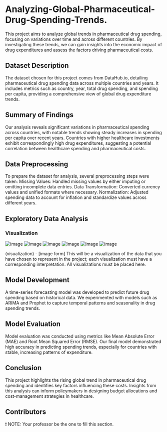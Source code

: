 # Analyzing-Global-Pharmaceutical-Drug-Spending-Trends.
This project aims to analyze global trends in pharmaceutical drug spending, focusing on variations over time and across different countries. By investigating these trends, we can gain insights into the economic impact of drug expenditures and assess the factors driving pharmaceutical costs.

## Dataset Description

The dataset chosen for this project comes from DataHub.io, detailing pharmaceutical drug spending data across multiple countries and years. It includes metrics such as country, year, total drug spending, and spending per capita, providing a comprehensive view of global drug expenditure trends.

## Summary of Findings

Our analysis reveals significant variations in pharmaceutical spending across countries, with notable trends showing steady increases in spending per capita over recent years. Countries with higher healthcare investments exhibit correspondingly high drug expenditures, suggesting a potential correlation between healthcare spending and pharmaceutical costs.

## Data Preprocessing

To prepare the dataset for analysis, several preprocessing steps were taken:
Missing Values: Handled missing values by either imputing or omitting incomplete data entries.
Data Transformation: Converted currency values and unified formats where necessary.
Normalization: Adjusted spending data to account for inflation and standardize values across different years.

## Exploratory Data Analysis

### Visualization
![image](https://github.com/user-attachments/assets/d574dd00-a1ff-40a3-86ad-378d6e5ac7f0)
![image](https://github.com/user-attachments/assets/b04c327d-c919-4a79-bfcc-dac2cc87e40a)
![image](https://github.com/user-attachments/assets/f76b12e6-90b0-4893-9cd9-05d69002f03d)
![image](https://github.com/user-attachments/assets/db24bc25-ffe0-405a-95d3-24ea3566418f)
![image](https://github.com/user-attachments/assets/74af22de-5adb-408e-a27d-c1b3dcb4887d)
![image](https://github.com/user-attachments/assets/1bbc7ce4-5c6e-40c1-ac4e-89f8a43cf8ad)

(visualization) - [image form] This will be a visualization of the data that you have chosen to represent in the project; each visualization must have a corresponding interpretation. All visualizations must be placed here.

## Model Development

A time-series forecasting model was developed to predict future drug spending based on historical data. We experimented with models such as ARIMA and Prophet to capture temporal patterns and seasonality in drug spending trends.
## Model Evaluation

Model evaluation was conducted using metrics like Mean Absolute Error (MAE) and Root Mean Squared Error (RMSE). Our final model demonstrated high accuracy in predicting spending trends, especially for countries with stable, increasing patterns of expenditure.
## Conclusion

This project highlights the rising global trend in pharmaceutical drug spending and identifies key factors influencing these costs. Insights from this analysis can inform policymakers in designing budget allocations and cost-management strategies in healthcare.
## Contributors

❗ NOTE: Your professor be the one to fill this section.
